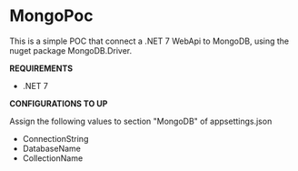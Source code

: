 # MongoPoc

This is a simple POC that connect a .NET 7 WebApi to MongoDB, using the nuget package MongoDB.Driver.

**REQUIREMENTS**
* .NET 7

**CONFIGURATIONS TO UP** 
<p> Assign the following values to section "MongoDB" of appsettings.json </p>

* ConnectionString
* DatabaseName
* CollectionName
